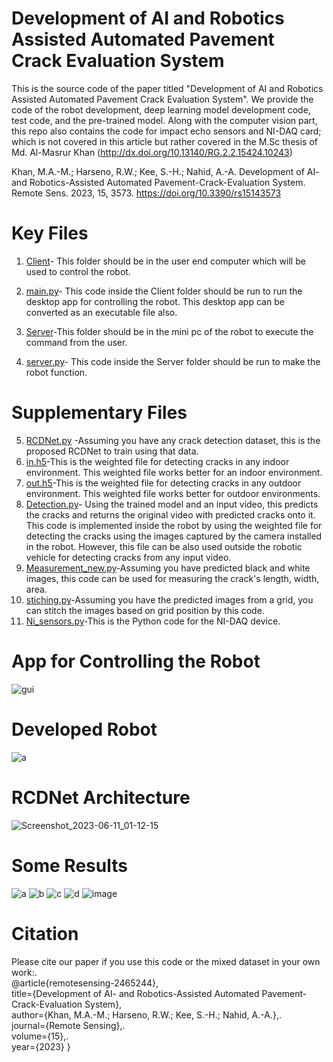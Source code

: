# Development of AI and Robotics Assisted Automated Pavement Crack Evaluation System

This is the source code of the paper titled "Development of AI and Robotics Assisted Automated Pavement Crack Evaluation System". We provide the code of the robot development, deep learning model development code, test code, and the pre-trained model. Along with the computer vision part, this repo also contains the code for impact echo sensors and NI-DAQ card; which is not covered in this article but rather covered in the M.Sc thesis of Md. Al-Masrur Khan (http://dx.doi.org/10.13140/RG.2.2.15424.10243)

Khan, M.A.-M.; Harseno, R.W.; Kee, S.-H.; Nahid, A.-A. Development of AI- and Robotics-Assisted Automated Pavement-Crack-Evaluation System. Remote Sens. 2023, 15, 3573. https://doi.org/10.3390/rs15143573

# Key Files
1. [Client](https://github.com/Masrur02/AMSEL_robot/tree/version_14.12.2021/Client)- This folder should be in the user end computer which will be used to control the robot.
2. [main.py](https://github.com/Masrur02/AMSEL_robot/blob/version_14.12.2021/Client/main.py)- This code inside the Client folder should be run to run the desktop app for controlling the robot. This desktop app can be converted as an executable file also.

3. [Server](https://github.com/Masrur02/AMSEL_robot/tree/version_14.12.2021/Server)-This folder should be in the mini pc of the robot to execute the command from the user.
4. [server.py](https://github.com/Masrur02/AMSEL_robot/blob/version_14.12.2021/Server/server.py)- This code inside the Server folder should be run to make the robot function.
# Supplementary Files
5. [RCDNet.py](https://github.com/Masrur02/AMSEL_robot/blob/version_14.12.2021/RCDNet.ipynb) -Assuming you have any crack detection dataset, this is the proposed RCDNet to train using that data.
6. [in.h5](https://github.com/Masrur02/AMSEL_robot/blob/version_14.12.2021/Server/in.h5)-This is the weighted file for detecting cracks in any indoor environment. This weighted file works better for an indoor environment.
7. [out.h5](https://github.com/Masrur02/AMSEL_robot/blob/version_14.12.2021/Server/out.h5)-This is the weighted file for detecting cracks in any outdoor environment. This weighted file works better for outdoor environments.
8. [Detection.py](https://github.com/Masrur02/AMSEL_robot/blob/version_14.12.2021/Detection.py)- Using the trained model and an input video, this predicts the cracks and returns the original video with predicted cracks onto it. This code is implemented inside the robot by using the weighted file for detecting the cracks using the images captured by the camera installed in the robot. However, this file can be also used outside the robotic vehicle for detecting cracks from any input video.
9. [Measurement_new.py](https://github.com/Masrur02/AMSEL_robot/blob/version_14.12.2021/Measurement_new.py)-Assuming you have predicted black and white images, this code can be used for measuring the crack's length, width, area.
10. [stiching.py](https://github.com/Masrur02/AMSEL_robot/blob/version_14.12.2021/Stitching.py)-Assuming you have the predicted images from a grid, you can stitch the images based on grid position by this code.
11. [Ni_sensors.py](https://github.com/Masrur02/AMSEL_robot/blob/version_14.12.2021/NI_sensor.py)-This is the Python code for the NI-DAQ device.

# App for Controlling the Robot
![gui](https://github.com/Masrur02/AMSEL_robot/assets/33350185/70617a74-a590-46ba-8d60-47b1a5306399)
# Developed Robot
![a](https://github.com/Masrur02/AMSEL_robot/assets/33350185/62a16a8d-030c-48c9-8663-dc443e0ffd0d)


# RCDNet Architecture
![Screenshot_2023-06-11_01-12-15](https://github.com/Masrur02/AMSEL_robot/assets/33350185/2a838675-e453-44cf-b912-95281c01e742)

# Some Results
![a](https://github.com/Masrur02/AMSEL_robot/assets/33350185/a1381022-3e19-49ee-87b4-b1fb2365cd4e)
![b](https://github.com/Masrur02/AMSEL_robot/assets/33350185/e30a7d67-74ff-4e1b-9307-25eeca688813)
![c](https://github.com/Masrur02/AMSEL_robot/assets/33350185/d3993053-eb63-4d8c-87ae-d09c48a84f60)
![d](https://github.com/Masrur02/AMSEL_robot/assets/33350185/1e78f8b1-583f-4937-bfb5-697659089d66)
![image](https://github.com/Masrur02/AMSEL_robot/assets/33350185/e750d66b-343e-4487-bf59-b55319c635a0)

# Citation
Please cite our paper if you use this code or the mixed dataset in your own work:.\
@article{remotesensing-2465244},\
  title={Development of AI- and Robotics-Assisted Automated Pavement-Crack-Evaluation System},\
  author={Khan, M.A.-M.; Harseno, R.W.; Kee, S.-H.; Nahid, A.-A.},.\
  journal={Remote Sensing},.\
  volume={15},.\
  year={2023}
}









